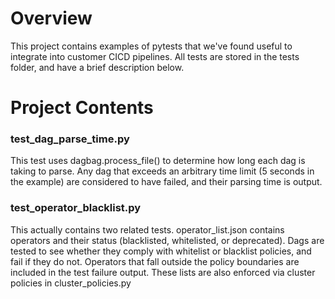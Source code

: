 Overview
========

This project contains examples of pytests that we've found useful to integrate into customer CICD pipelines. All tests are stored in the tests folder, and have a brief description below.

Project Contents
================

### test_dag_parse_time.py
This test uses dagbag.process_file() to determine how long each dag is taking to parse. Any dag that exceeds an arbitrary time limit (5 seconds in the example) are considered to have failed, and their parsing time is output.

### test_operator_blacklist.py
This actually contains two related tests. operator_list.json contains operators and their status (blacklisted, whitelisted, or deprecated). Dags are tested to see whether they comply with whitelist or blacklist policies, and fail if they do not. Operators that fall outside the policy boundaries are included in the test failure output. These lists are also enforced via cluster policies in cluster_policies.py